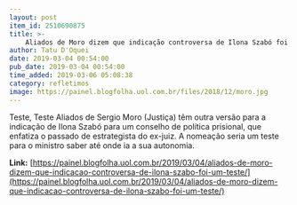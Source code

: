 ```yaml
---
layout: post
item_id: 2510690875
title: >-
    Aliados de Moro dizem que indicação controversa de Ilona Szabó foi um teste
author: Tatu D'Oquei
date: 2019-03-04 00:54:00
pub_date: 2019-03-04 00:54:00
time_added: 2019-03-06 05:08:38
category: refletimos
image: https://painel.blogfolha.uol.com.br/files/2018/12/moro.jpg
---
```


Teste, Teste Aliados de Sergio Moro (Justiça) têm outra versão para a indicação de Ilona Szabó para um conselho de política prisional, que enfatiza o passado de estrategista do ex-juiz. A nomeação seria um teste para o ministro saber até onde ia a sua autonomia.

**Link:** [https://painel.blogfolha.uol.com.br/2019/03/04/aliados-de-moro-dizem-que-indicacao-controversa-de-ilona-szabo-foi-um-teste/](https://painel.blogfolha.uol.com.br/2019/03/04/aliados-de-moro-dizem-que-indicacao-controversa-de-ilona-szabo-foi-um-teste/)

